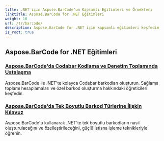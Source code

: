 ```yaml
---
title: .NET için Aspose.BarCode'un Kapsamlı Eğitimleri ve Örnekleri
linktitle: Aspose.BarCode for .NET Eğitimleri
weight: 10
url: /tr/barcode/
description: Aspose.BarCode for .NET için kapsamlı eğitimleri keşfedin. Ayrıntılı, adım adım kılavuzlarla barkodları oluşturmayı, özelleştirmeyi ve yönetmeyi öğrenin.
is_root: true
---
```

## Aspose.BarCode for .NET Eğitimleri
### [Aspose.BarCode'da Codabar Kodlama ve Denetim Toplamında Ustalaşma](./mastering-codabar-encoding-and-checksum/)
Aspose.BarCode ile .NET'te kolayca Codabar barkodları oluşturun. Sağlama toplamı hesaplamaları ve özel barkod oluşturma hakkındaki öğreticileri keşfedin.
### [Aspose.BarCode'da Tek Boyutlu Barkod Türlerine İlişkin Kılavuz](./guide-one-dimensional-barcode-types/)
Aspose.BarCode'u kullanarak .NET'te tek boyutlu barkodların nasıl oluşturulacağını ve özelleştirileceğini, güçlü istisna işleme teknikleriyle öğrenin.